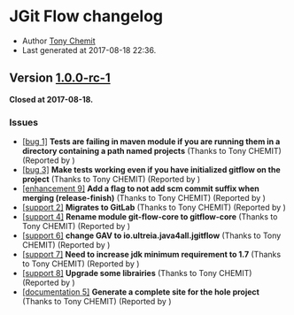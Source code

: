 # JGit Flow changelog

 * Author [Tony Chemit](mailto:dev@tchemit.fr)
 * Last generated at 2017-08-18 22:36.

## Version [1.0.0-rc-1](https://gitlab.com/ultreiaio/jgit-flow/milestones/1)

**Closed at 2017-08-18.**


### Issues
  * [[bug 1]](https://gitlab.com/ultreiaio/jgit-flow/issues/1) **Tests are failing in maven module if you are running them in a directory containing a path named projects** (Thanks to Tony CHEMIT) (Reported by )
  * [[bug 3]](https://gitlab.com/ultreiaio/jgit-flow/issues/3) **Make tests working even if you have initialized gitflow on the project** (Thanks to Tony CHEMIT) (Reported by )
  * [[enhancement 9]](https://gitlab.com/ultreiaio/jgit-flow/issues/9) **Add a flag to not add scm commit suffix when merging (release-finish)** (Thanks to Tony CHEMIT) (Reported by )
  * [[support 2]](https://gitlab.com/ultreiaio/jgit-flow/issues/2) **Migrates to GitLab** (Thanks to Tony CHEMIT) (Reported by )
  * [[support 4]](https://gitlab.com/ultreiaio/jgit-flow/issues/4) **Rename module git-flow-core to gitflow-core** (Thanks to Tony CHEMIT) (Reported by )
  * [[support 6]](https://gitlab.com/ultreiaio/jgit-flow/issues/6) **change GAV to io.ultreia.java4all.jgitflow** (Thanks to Tony CHEMIT) (Reported by )
  * [[support 7]](https://gitlab.com/ultreiaio/jgit-flow/issues/7) **Need to increase jdk minimum requirement to 1.7** (Thanks to Tony CHEMIT) (Reported by )
  * [[support 8]](https://gitlab.com/ultreiaio/jgit-flow/issues/8) **Upgrade some librairies** (Thanks to Tony CHEMIT) (Reported by )
  * [[documentation 5]](https://gitlab.com/ultreiaio/jgit-flow/issues/5) **Generate a complete site for the hole project** (Thanks to Tony CHEMIT) (Reported by )


